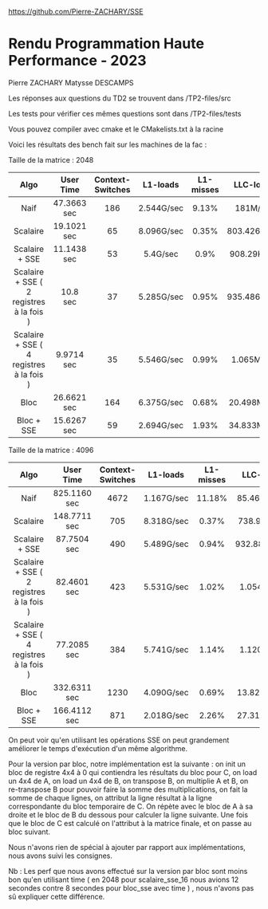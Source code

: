 https://github.com/Pierre-ZACHARY/SSE
# Rendu Programmation Haute Performance - 2023
Pierre ZACHARY
Matysse DESCAMPS

Les réponses aux questions du TD2 se trouvent dans /TP2-files/src

Les tests pour vérifier ces mêmes questions sont dans /TP2-files/tests

Vous pouvez compiler avec cmake et le CMakelists.txt à la racine 

Voici les résultats des bench fait sur les machines de la fac :



Taille de la matrice : 2048

|                   Algo                   |  User Time  | Context-Switches |  L1-loads  | L1-misses |  LLC-loads   | LLC-misses |
|:----------------------------------------:|:-----------:|:----------------:|:----------:|:---------:|:------------:|:----------:|
|                   Naif                   | 47.3663 sec |       186        | 2.544G/sec |   9.13%   |   181M/sec   |   6.07%    |
|                 Scalaire                 | 19.1021 sec |        65        | 8.096G/sec |   0.35%   | 803.426K/sec |   36.57%   |
|              Scalaire + SSE              | 11.1438 sec |        53        |  5.4G/sec  |   0.9%    | 908.29K/sec  |   71.41%   |
| Scalaire + SSE ( 2 registres à la fois ) |  10.8 sec   |        37        | 5.285G/sec |   0.95%   | 935.486K/sec |   71.07%   |
| Scalaire + SSE ( 4 registres à la fois ) | 9.9714 sec  |        35        | 5.546G/sec |   0.99%   |  1.065M/sec  |   59.43%   |
|                   Bloc                   | 26.6621 sec |       164        | 6.375G/sec |   0.68%   | 20.498M/sec  |   3.60%    |
|                Bloc + SSE                | 15.6267 sec |        59        | 2.694G/sec |   1.93%   | 34.833M/sec  |   23.13%   |


Taille de la matrice : 4096

|                   Algo                   |  User Time   | Context-Switches |  L1-loads  | L1-misses |  LLC-loads   | LLC-misses |
|:----------------------------------------:|:------------:|:----------------:|:----------:|:---------:|:------------:|:----------:|
|                   Naif                   | 825.1160 sec |       4672       | 1.167G/sec |  11.18%   | 85.468M/sec  |   51.22%   |
|                 Scalaire                 | 148.7711 sec |       705        | 8.318G/sec |   0.37%   | 738.960/sec  |   60.76%   |
|              Scalaire + SSE              | 87.7504 sec  |       490        | 5.489G/sec |   0.94%   | 932.889K/sec |   75.99%   |
| Scalaire + SSE ( 2 registres à la fois ) | 82.4601 sec  |       423        | 5.531G/sec |   1.02%   |  1.054M/sec  |   70.60%   |
| Scalaire + SSE ( 4 registres à la fois ) | 77.2085 sec  |       384        | 5.741G/sec |   1.14%   |  1.120M/sec  |   74.76%   |
|                   Bloc                   | 332.6311 sec |       1230       | 4.090G/sec |   0.69%   | 13.829M/sec  |   91.75%   |
|                Bloc + SSE                | 166.4112 sec |       871        | 2.018G/sec |   2.26%   | 27.314M/sec  |   66.57%   |


On peut voir qu'en utilisant les opérations SSE on peut grandement améliorer le temps d'exécution d'un même algorithme.

Pour la version par bloc, notre implémentation est la suivante : on init un bloc de registre 4x4 à 0 qui contiendra les résultats du bloc pour C, on load un 4x4 de A, on load un 4x4 de B, on transpose B, on multiplie A et B, on re-transpose B pour pouvoir faire la somme des multiplications, on fait la somme de chaque lignes, on attribut la ligne résultat à la ligne correspondante du bloc temporaire de C. On répète avec le bloc de A à sa droite et le bloc de B du dessous pour calculer la ligne suivante. Une fois que le bloc de C est calculé on l'attribut à la matrice finale, et on passe au bloc suivant.

Nous n'avons rien de spécial à ajouter par rapport aux implémentations, nous avons suivi les consignes.

Nb : Les perf que nous avons effectué sur la version par bloc sont moins bon qu'en utilisant time ( en 2048 pour scalaire_sse_16 nous avions 12 secondes contre 8 secondes pour bloc_sse avec time ) , nous n'avons pas sû expliquer cette différence.

